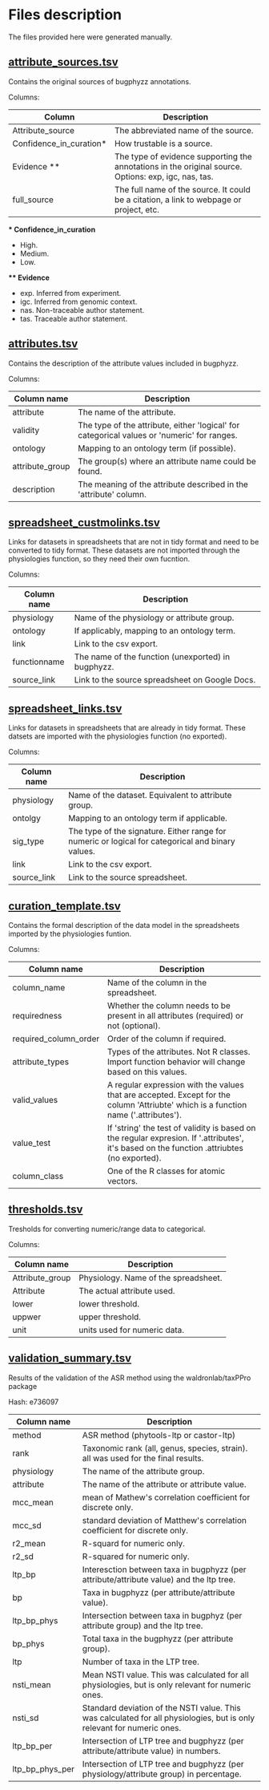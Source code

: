 # Files description

The files provided here were generated manually.

## [attribute_sources.tsv](./attribute_sources.tsv)

Contains the original sources of bugphyzz annotations.

Columns:

| Column | Description |
| --- | --- |
| Attribute_source | The abbreviated name of the source. |
| Confidence_in_curation\*| How trustable is a source. |
| Evidence \*\* | The type of evidence supporting the annotations in the original source. Options: exp, igc, nas, tas. |
| full_source | The full name of the source. It could be a citation, a link to webpage or project, etc. |

**\* Confidence_in_curation**
- High.
- Medium.
- Low.

**\*\* Evidence**
- exp. Inferred from experiment.
- igc. Inferred from genomic context.
- nas. Non-traceable author statement.
- tas. Traceable author statement. 

## [attributes.tsv](./attributes.tsv)

Contains the description of the attribute values included in bugphyzz.

Columns:

| Column name | Description |
| --- | --- |
| attribute | The name of the attribute. |
| validity | The type of the attribute, either 'logical' for categorical values or 'numeric' for ranges. |
| ontology | Mapping to an ontology term (if possible). |
| attribute_group | The group(s) where an attribute name could be found. |
| description | The meaning of the attribute described in the 'attribute' column. |

## [spreadsheet_custmolinks.tsv](./spreadsheet_customlinks.tsv)

Links for datasets in spreadsheets that are not in tidy format and need to be
converted to tidy format. These datasets are not imported through the 
physiologies function, so they need their own fucntion.

Columns:

| Column name | Description |
| --- | --- |
| physiology | Name of the physiology or attribute group. |
| ontology | If applicably, mapping to an ontology term. |
| link | Link to the csv export. |
| functionname | The name of the function (unexported) in bugphyzz. |
| source_link |  Link to the source spreadsheet on Google Docs. |


## [spreadsheet_links.tsv](./spreadsheet_links.tsv)

Links for datasets in spreadsheets that are already in tidy format.
These datsets are imported with the physiologies function (no exported).

Columns:

| Column name | Description |
| --- | --- |
| physiology | Name of the dataset. Equivalent to attribute group. |
| ontolgy | Mapping to an ontology term if applicable. |
| sig_type | The type of the signature. Either range for numeric or logical for categorical and binary values. |
| link | Link to the csv export. |
| source_link | Link to the source spreadsheet. |

## [curation_template.tsv](./curation_template.tsv)

Contains the formal description of the data model in the spreadsheets imported
by the physiologies funtion.

Columns:

| Column name | Description |
| --- | --- |
| column_name | Name of the column in the spreadsheet. |
| requiredness | Whether the column needs to be present in all attributes (required) or not (optional). |
| required_column_order | Order of the column if required. |
| attribute_types | Types of the attributes. Not R classes. Import function behavior will change based on this values. |
| valid_values | A regular expression with the values that are accepted. Except for the column 'Attriubte' which is a function name ('.attributes'). |
| value_test | If 'string' the test of validity is based on the regular expresion. If '.attributes', it's based on the function .attriubtes (no exported). |
| column_class | One of the R classes for atomic vectors. |

## [thresholds.tsv](./thresholds.tsv)

Tresholds for converting numeric/range data to categorical.

Columns:

| Column name | Description |
| ----------- | ----------- |
| Attribute_group | Physiology. Name of the spreadsheet. |
| Attribute | The actual attribute used. |
| lower | lower threshold. |
| uppwer | upper threshold. |
| unit | units used for numeric data. |


## [validation_summary.tsv](./validation_summary.tsv)

Results of the validation of the ASR method using the waldronlab/taxPPro package

Hash: e736097

| Column name | Description |
| ----------- | ----------- |
| method | ASR method (phytools-ltp or castor-ltp) |
| rank | Taxonomic rank (all, genus, species, strain). all was used for the final results.|
| physiology | The name of the attribute group. |
| attribute | The name of the attribute or attribute value.|
| mcc_mean | mean of Mathew's correlation coefficient for discrete only. |
| mcc_sd | standard deviation of Matthew's correlation coefficient for discrete only.|
| r2_mean | R-squard for numeric only. |
| r2_sd | R-squared for numeric only. |
| ltp_bp | Interesction between taxa in bugphyzz (per attribute/attribute value) and the ltp tree. |
| bp | Taxa in bugphyzz (per attribute/attribute value). |
| ltp_bp_phys | Intersection between taxa in bugphyz (per attribute group) and the ltp tree. |
| bp_phys | Total taxa in the bugphyzz (per attribute group).|
| ltp | Number of taxa in the LTP tree. |
| nsti_mean | Mean NSTI value. This was calculated for all physiologies, but is only relevant for numeric ones.|
| nsti_sd |  Standard deviation of the NSTI value. This was calculated for all physiologies, but is only relevant for numeric ones. |
| ltp_bp_per | Intersection of LTP tree and bugphyzz (per attribute/attribute value) in numbers. |
| ltp_bp_phys_per | Intersection of LTP tree and bugphyzz (per physiology/attribute group) in percentage. |











